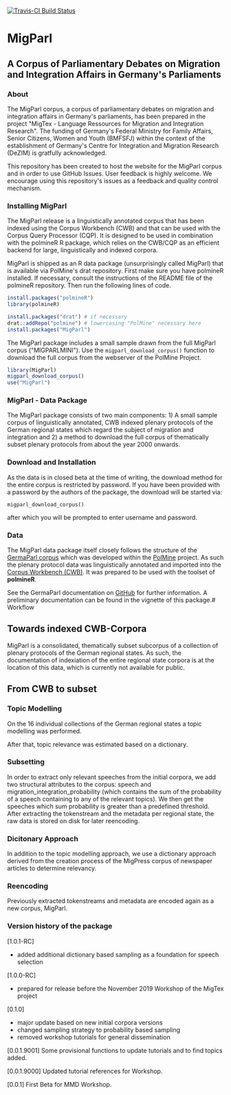 [![Travis-CI Build
Status](https://api.travis-ci.org/PolMine/MigParl.svg?branch=master)](https://travis-ci.org/PolMine/MigParl)


# MigParl

## A Corpus of Parliamentary Debates on Migration and Integration Affairs in Germany's Parliaments

### About

The MigParl corpus, a corpus of parliamentary debates on migration and integration affairs in Germany's parliaments, has been 
prepared in the project "MigTex - Language Ressources for Migration and Integration Research". The funding of Germany's Federal
Ministry for Family Affairs, Senior Citizens, Women and Youth (BMFSFJ) within the context of the establishment of Germany's
Centre for Integration and Migration Research (DeZIM) is gratfully acknowledged.

This repository has been created to host the website for the MigParl corpus and in order to use GitHub Issues. User feedback is
highly welcome. We encourage using this repository's issues as a feedback and quality control mechanism.


### Installing MigParl

The MigParl release is a linguistically annotated corpus that has been indexed using the Corpus Workbench (CWB) and that can be
used with the Corpus Query Processor (CQP). It is designed to be used in combination with the polmineR R package, which relies
on the CWB/CQP as an efficient backend for large, linguistically and indexed corpora.

MigParl is shipped as an R data package (unsurprisingly called MigParl) that is available via PolMine's drat repository. First
make sure you  have polmineR installed. If necessary, consult the instructions of the README file of the polmineR repository.
Then run the following lines of code.

```r
install.packages("polmineR")
library(polmineR)

install.packages("drat") # if necessary
drat::addRepo("polmine") # lowercasing "PolMine" necessary here
install.packages("MigParl")
```

The MigParl package includes a small sample drawn from the full MigParl corpus ("MIGPARLMINI"). Use the `migparl_download_corpus()`
function to download the full corpus from the webserver of the PolMine Project.

```r
library(MigParl)
migparl_download_corpus()
use("MigParl")
``` 



### MigParl - Data Package

The MigParl package consists of two main components: 1) A small sample corpus of linguistically annotated, CWB indexed plenary protocols of the German regional states which regard the subject of migration and integration and 2) a method to download the full corpus of thematically subset plenary protocols from about the year 2000 onwards.

### Download and Installation

As the data is in closed beta at the time of writing, the download method for the entire corpus is restricted by password. If you have been provided with a password by the authors of the package, the download will be started via:

```{r}
migparl_download_corpus()
```

after which you will be prompted to enter username and password. 

### Data 

The MigParl data package itself closely follows the structure of the [GermaParl corpus](https://github.com/PolMine/GermaParl) which was developed within the [PolMine](https://polmine.github.io) project. As such the plenary protocol data was linguistically annotated and imported into the [Corpus Workbench (CWB)](http://cwb.sourceforge.net). It was prepared to be used with the toolset of **polmineR**.

See the GermaParl documentation on [GitHub](https://github.com/PolMine/GermaParl) for further information. A preliminary documentation can be found in the vignette of this package.# Workflow

## Towards indexed CWB-Corpora

MigParl is a consolidated, thematically subset subcorpus of a collection of plenary protocols of the German regional states. As such, the documentation of indexiation of the entire regional state corpora is at the location of this data, which is currently not available for public. 

## From CWB to subset

### Topic Modelling

On the 16 individual collections of the German regional states a topic modelling was performed.

After that, topic relevance was estimated based on a dictionary.

### Subsetting

In order to extract only relevant speeches from the initial corpora, we add two structural attributes to the corpus: speech and migration_integration_probability (which contains the sum of the probability of a speech containing to any of the relevant topics). We then get the speeches which sum probability is greater than a predefined threshold. After extracting the tokenstream and the metadata per regional state, the raw data is stored on disk for later reencoding.

### Dicitonary Approach

In addition to the topic modelling approach, we use a dictionary approach derived from the creation process of the MigPress corpus of newspaper articles to determine relevancy. 

### Reencoding

Previously extracted tokenstreams and metadata are encoded again as a new corpus, MigParl.

### Version history of the package

[1.0.1-RC]
* added additional dictionary based sampling as a foundation for speech selection

[1.0.0-RC]
* prepared for release before the November 2019 Workshop of the MigTex project

[0.1.0]
* major update based on new initial corpora versions
* changed sampling strategy to probability based sampling
* removed workshop tutorials for general dissemination

[0.0.1.9001]
Some provisional functions to update tutorials and to find topics added.

[0.0.1.9000]
Updated tutorial references for Workshop.

[0.0.1]
First Beta for MMD Workshop.  